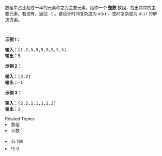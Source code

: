 <p>数组中占比超过一半的元素称之为主要元素。给你一个<strong> 整数 </strong>数组，找出其中的主要元素。若没有，返回 <code>-1</code> 。请设计时间复杂度为 <code>O(N)</code> 、空间复杂度为 <code>O(1)</code> 的解决方案。</p>

<p> </p>

<p><strong>示例 1：</strong></p>

<pre>
<strong>输入：</strong>[1,2,5,9,5,9,5,5,5]
<strong>输出：</strong>5</pre>

<p><strong>示例 2：</strong></p>

<pre>
<strong>输入：</strong>[3,2]
<strong>输出：</strong>-1</pre>

<p><strong>示例 3：</strong></p>

<pre>
<strong>输入：</strong>[2,2,1,1,1,2,2]
<strong>输出：</strong>2</pre>
<div><div>Related Topics</div><div><li>数组</li><li>计数</li></div></div><br><div><li>👍 199</li><li>👎 0</li></div>